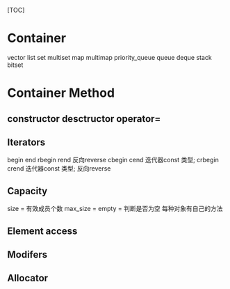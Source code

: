 [TOC]
# Container
vector
list
set
multiset
map
multimap
priority_queue
queue
deque
stack
bitset

# Container Method
## constructor desctructor operator=
## Iterators
  begin   end 
 rbegin  rend 反向reverse
 cbegin  cend 迭代器const 类型; 
crbegin crend 迭代器const 类型; 反向reverse
## Capacity
  size          = 有效成员个数
  max_size      = 
  empty         = 判断是否为空
  每种对象有自己的方法
## Element access
## Modifers
## Allocator










